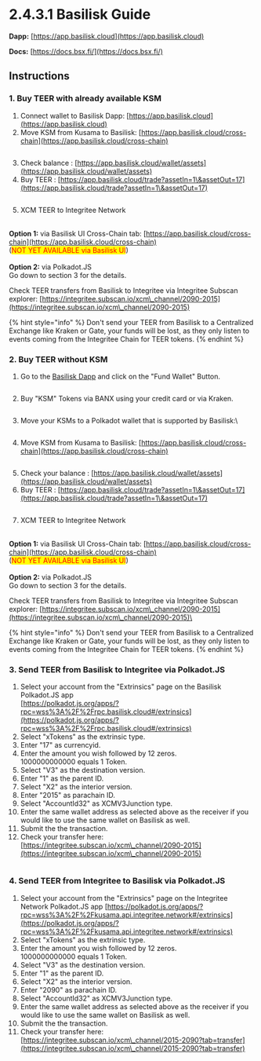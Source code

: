 # 2.4.3.1 Basilisk Guide

**Dapp:** [https://app.basilisk.cloud](https://app.basilisk.cloud)

**Docs:** [https://docs.bsx.fi/](https://docs.bsx.fi/)

## Instructions <a href="#instructions" id="instructions"></a>

### 1. Buy TEER with already available KSM <a href="#buy-teer-with-ksm" id="buy-teer-with-ksm"></a>

1. Connect wallet to Basilisk Dapp: [https://app.basilisk.cloud](https://app.basilisk.cloud)
2. Move KSM from Kusama to Basilisk: [https://app.basilisk.cloud/cross-chain](https://app.basilisk.cloud/cross-chain)

<figure><img src="../../../.gitbook/assets/image (21).png" alt=""><figcaption></figcaption></figure>

3. Check balance :  [https://app.basilisk.cloud/wallet/assets](https://app.basilisk.cloud/wallet/assets)
4. Buy TEER :  [https://app.basilisk.cloud/trade?assetIn=1\&assetOut=17](https://app.basilisk.cloud/trade?assetIn=1\&assetOut=17)

<figure><img src="../../../.gitbook/assets/image (24).png" alt=""><figcaption></figcaption></figure>

5. XCM TEER to Integritee Network&#x20;

\
**Option 1:** via Basilisk UI Cross-Chain tab: [https://app.basilisk.cloud/cross-chain](https://app.basilisk.cloud/cross-chain) \
(<mark style="color:red;">NOT YET AVAILABLE via Basilisk UI</mark>)\
\
**Option 2:** via Polkadot.JS\
Go down to section 3 for the details.&#x20;



Check TEER transfers from Basilisk to Integritee via Integritee Subscan explorer: [https://integritee.subscan.io/xcm\_channel/2090-2015](https://integritee.subscan.io/xcm\_channel/2090-2015)



{% hint style="info" %}
Don't send your TEER from Basilisk to a Centralized Exchange like Kraken or Gate, your funds will be lost, as they only listen to events coming from the Integritee Chain for TEER tokens.&#x20;
{% endhint %}



### 2. Buy TEER without KSM <a href="#buy-teer-with-ksm" id="buy-teer-with-ksm"></a>

1. Go to the [Basilisk Dapp](https://app.basilisk.cloud) and click on the "Fund Wallet" Button.

<figure><img src="../../../.gitbook/assets/image (17).png" alt=""><figcaption></figcaption></figure>

2. Buy "KSM" Tokens via BANX using your credit card or via Kraken.&#x20;

<figure><img src="../../../.gitbook/assets/image (19).png" alt=""><figcaption></figcaption></figure>

3. Move your KSMs to a Polkadot wallet that is supported by Basilisk:\


<figure><img src="../../../.gitbook/assets/image (20).png" alt=""><figcaption></figcaption></figure>



4. Move KSM from Kusama to Basilisk: [https://app.basilisk.cloud/cross-chain](https://app.basilisk.cloud/cross-chain)

&#x20;

<figure><img src="../../../.gitbook/assets/image (23).png" alt=""><figcaption></figcaption></figure>

5. Check your balance :  [https://app.basilisk.cloud/wallet/assets](https://app.basilisk.cloud/wallet/assets)
6.  Buy TEER :  [https://app.basilisk.cloud/trade?assetIn=1\&assetOut=17](https://app.basilisk.cloud/trade?assetIn=1\&assetOut=17)



<figure><img src="../../../.gitbook/assets/image (25).png" alt=""><figcaption></figcaption></figure>

7. XCM TEER to Integritee Network&#x20;

\
**Option 1:** via Basilisk UI Cross-Chain tab: [https://app.basilisk.cloud/cross-chain](https://app.basilisk.cloud/cross-chain) \
(<mark style="color:red;">NOT YET AVAILABLE via Basilisk UI</mark>)\
\
**Option 2:** via Polkadot.JS\
Go down to section 3 for the details.&#x20;

Check TEER transfers from Basilisk to Integritee via Integritee Subscan explorer: [https://integritee.subscan.io/xcm\_channel/2090-2015](https://integritee.subscan.io/xcm\_channel/2090-2015)\


{% hint style="info" %}
Don't send your TEER from Basilisk to a Centralized Exchange like Kraken or Gate, your funds will be lost, as they only listen to events coming from the Integritee Chain for TEER tokens.&#x20;
{% endhint %}

### 3. Send TEER from Basilisk to Integritee via Polkadot.JS <a href="#buy-teer-with-ksm" id="buy-teer-with-ksm"></a>

1. Select your account from the "Extrinsics" page on the Basilisk Polkadot.JS app \
   [https://polkadot.js.org/apps/?rpc=wss%3A%2F%2Frpc.basilisk.cloud#/extrinsics](https://polkadot.js.org/apps/?rpc=wss%3A%2F%2Frpc.basilisk.cloud#/extrinsics)
2. Select "xTokens" as the extrinsic type.&#x20;
3. Enter "17" as currencyid.&#x20;
4. Enter the amount you wish followed by 12 zeros. \
   1000000000000 equals  1 Token.&#x20;
5. Select "V3" as the destination version.&#x20;
6. Enter "1" as the parent ID.&#x20;
7. Select "X2" as the interior version.
8. Enter "2015" as parachain ID.
9. Select "AccountId32" as XCMV3Junction type.&#x20;
10. Enter the same wallet address as selected above as the receiver if you would like to use the same wallet on Basilisk as well.&#x20;
11. Submit the the transaction.&#x20;
12. Check your transfer here: [https://integritee.subscan.io/xcm\_channel/2090-2015](https://integritee.subscan.io/xcm\_channel/2090-2015)



<div data-full-width="true">

<figure><img src="../../../.gitbook/assets/image (27).png" alt=""><figcaption></figcaption></figure>

</div>





### 4. Send TEER from Integritee to Basilisk via Polkadot.JS <a href="#buy-teer-with-ksm" id="buy-teer-with-ksm"></a>

1. Select your account from the "Extrinsics" page on the Integritee Network Polkadot.JS app [https://polkadot.js.org/apps/?rpc=wss%3A%2F%2Fkusama.api.integritee.network#/extrinsics](https://polkadot.js.org/apps/?rpc=wss%3A%2F%2Fkusama.api.integritee.network#/extrinsics)
2. Select "xTokens" as the extrinsic type.&#x20;
3. Enter the amount you wish followed by 12 zeros. \
   1000000000000 equals  1 Token.&#x20;
4. Select "V3" as the destination version.&#x20;
5. Enter "1" as the parent ID.&#x20;
6. Select "X2" as the interior version.
7. Enter "2090" as parachain ID.
8. Select "AccountId32" as XCMV3Junction type.&#x20;
9. Enter the same wallet address as selected above as the receiver if you would like to use the same wallet on Basilisk as well.&#x20;
10. Submit the the transaction.&#x20;
11. Check your transfer here: [https://integritee.subscan.io/xcm\_channel/2015-2090?tab=transfer](https://integritee.subscan.io/xcm\_channel/2015-2090?tab=transfer)



<div data-full-width="true">

<figure><img src="../../../.gitbook/assets/image (26).png" alt=""><figcaption></figcaption></figure>

</div>







